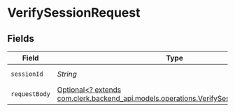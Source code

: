# VerifySessionRequest


## Fields

| Field                                                                                                                                       | Type                                                                                                                                        | Required                                                                                                                                    | Description                                                                                                                                 |
| ------------------------------------------------------------------------------------------------------------------------------------------- | ------------------------------------------------------------------------------------------------------------------------------------------- | ------------------------------------------------------------------------------------------------------------------------------------------- | ------------------------------------------------------------------------------------------------------------------------------------------- |
| `sessionId`                                                                                                                                 | *String*                                                                                                                                    | :heavy_check_mark:                                                                                                                          | The ID of the session                                                                                                                       |
| `requestBody`                                                                                                                               | [Optional<? extends com.clerk.backend_api.models.operations.VerifySessionRequestBody>](../../models/operations/VerifySessionRequestBody.md) | :heavy_minus_sign:                                                                                                                          | Parameters.                                                                                                                                 |